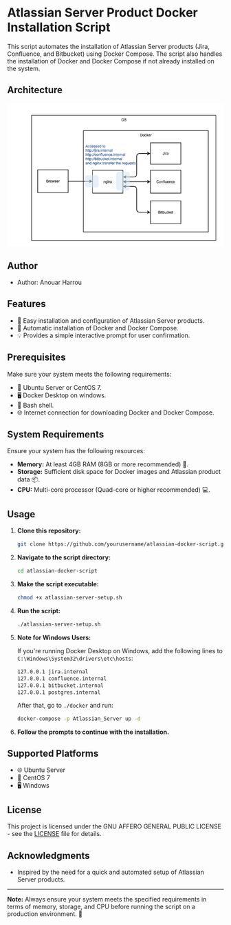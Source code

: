 # Atlassian Server Product Docker Installation Script

This script automates the installation of Atlassian Server products (Jira, Confluence, and Bitbucket) using Docker Compose. The script also handles the installation of Docker and Docker Compose if not already installed on the system.


## Architecture

![Architecture](images/atlassian-server.png)


## Author

- Author: Anouar Harrou

## Features

- 🚀 Easy installation and configuration of Atlassian Server products.
- 🐳 Automatic installation of Docker and Docker Compose.
- 💡 Provides a simple interactive prompt for user confirmation.

## Prerequisites

Make sure your system meets the following requirements:

- 🐧 Ubuntu Server or CentOS 7.
- 🖥️ Docker Desktop on windows.
- 🐚 Bash shell.
- 🌐 Internet connection for downloading Docker and Docker Compose.

## System Requirements

Ensure your system has the following resources:

- **Memory:** At least 4GB RAM (8GB or more recommended) 🧠.
- **Storage:** Sufficient disk space for Docker images and Atlassian product data 📦.
- **CPU:** Multi-core processor (Quad-core or higher recommended) 💻.

## Usage

1. **Clone this repository:**

    ```bash
    git clone https://github.com/yourusername/atlassian-docker-script.git
    ```

2. **Navigate to the script directory:**

    ```bash
    cd atlassian-docker-script
    ```

3. **Make the script executable:**

    ```bash
    chmod +x atlassian-server-setup.sh
    ```

4. **Run the script:**

    ```bash
    ./atlassian-server-setup.sh
    ```

5. **Note for Windows Users:**

    If you're running Docker Desktop on Windows, add the following lines to `C:\Windows\System32\drivers\etc\hosts`:

    ```plaintext
    127.0.0.1 jira.internal
    127.0.0.1 confluence.internal
    127.0.0.1 bitbucket.internal
    127.0.0.1 postgres.internal
    ```

    After that, go to `./docker` and run:

    ```bash
    docker-compose -p Atlassian_Server up -d
    ```

6. **Follow the prompts to continue with the installation.**

## Supported Platforms

- 🌐 Ubuntu Server
- 🐧 CentOS 7
- 🖥️ Windows

## License

This project is licensed under the GNU AFFERO GENERAL PUBLIC LICENSE - see the [LICENSE](LICENSE) file for details.

## Acknowledgments

- Inspired by the need for a quick and automated setup of Atlassian Server products.

---

**Note:** Always ensure your system meets the specified requirements in terms of memory, storage, and CPU before running the script on a production environment. 🚀
